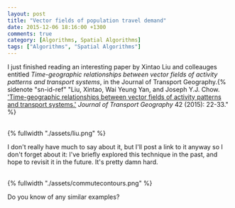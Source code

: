 ```yaml
---
layout: post
title: "Vector fields of population travel demand"
date: 2015-12-06 18:16:00 +1300
comments: true
category: [Algorithms, Spatial Algorithms]
tags: ["Algorithms", "Spatial Algorithms"]
---
```


I just finished reading an interesting paper by Xintao Liu and colleauges entitled *Time-geographic relationships between vector fields of activity patterns and transport systems*, in the Journal of Transport Geography.{% sidenote "sn-id-ref" "Liu, Xintao, Wai Yeung Yan, and Joseph Y.J. Chow. ['Time-geographic relationships between vector fields of activity patterns and transport systems.'](http://www.sciencedirect.com/science/article/pii/S0966692314002191) *Journal of Transport Geography* 42 (2015): 22-33." %}

<br>
{% fullwidth "./assets/liu.png" %}

I don't really have much to say about it, but I'll post a link to it anyway so I don't forget about it: I've briefly explored this technique in the past, and hope to revisit it in the future. It's pretty damn hard.

<br>
{% fullwidth "./assets/commutecontours.png" %}

Do you know of any similar examples?
